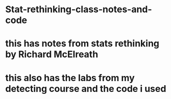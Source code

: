# Stat-rethinking-class-notes-and-code
# this has notes  from stats rethinking by Richard McElreath
# this also has the labs from my detecting course and the code i used 

